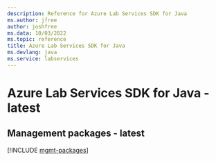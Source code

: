 ```yaml
---
description: Reference for Azure Lab Services SDK for Java
ms.author: jfree
author: joshfree
ms.data: 10/03/2022
ms.topic: reference
title: Azure Lab Services SDK for Java
ms.devlang: java
ms.service: labservices
---
```

# Azure Lab Services SDK for Java - latest

## Management packages - latest
[!INCLUDE [mgmt-packages](lab-services-mgmt-index.md)]